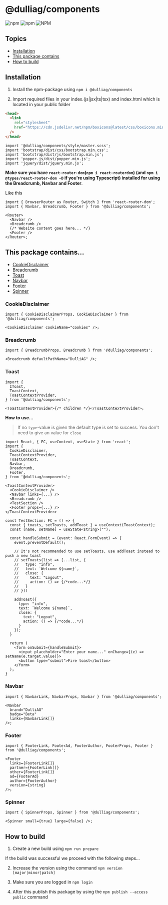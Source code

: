 # @dulliag/components

![npm](https://img.shields.io/npm/v/@dulliag/components?style=for-the-badge)
![npm](https://img.shields.io/npm/dt/@dulliag/components?label=Downloads&style=for-the-badge)
![NPM](https://img.shields.io/npm/l/@dulliag/components?style=for-the-badge)

## Topics

- [Installation](#installation)
- [This package contains](#this-package-contains)
- [How to build](#how-to-build)

## Installation

1. Install the npm-package using `npm i @dulliag/components`

2. Import required files in your index.(js|jsx|ts|tsx) and index.html which is located in your public folder

```html
<head>
  <link
    rel="stylesheet"
    href="https://cdn.jsdelivr.net/npm/boxicons@latest/css/boxicons.min.css"
  />
</head>
```

```tsx
import '@dulliag/components/style/master.scss';
import 'bootstrap/dist/css/bootstrap.min.css';
import 'bootstrap/dist/js/bootstrap.min.js';
import 'popper.js/dist/popper.min.js';
import 'jquery/dist/jquery.min.js';
```

**Make sure you have `react-router-dom`(`npm i react-routerdom`) (and `npm i @types/react-router-dom -D` if you're using Typescript) installed for using the Breadcrumb, Navbar and Footer**.

Like this

```tsx
import { BrowserRouter as Router, Switch } from 'react-router-dom';
import { Navbar, Breadcrumb, Footer } from '@dulliag/components';

<Router>
  <Navbar />
  <Breadcrumb />
  {/* Website content goes here... */}
  <Footer />
</Router>;
```

## This package contains...

- [CookieDisclaimer](#cookiedisclaimer)
- [Breadcrumb](#breadcrumb)
- [Toast](#toast)
- [Navbar](#navbar)
- [Footer](#footer)
- [Spinner](#spinner)

### CookieDisclaimer

```tsx
import { CookieDisclaimerProps, CookieDisclaimer } from '@dulliag/components';

<CookieDisclaimer cookieName="cookies" />;
```

### Breadcrumb

```tsx
import { BreadcrumbProps, Breadcrumb } from '@dulliag/components';

<Breadcrumb defaultPathName="DulliAG" />;
```

### Toast

```tsx
import {
  IToast,
  ToastContext,
  ToastContextProvider,
} from '@dulliag/components';

<ToastContextProvider>{/* children */}</ToastContextProvider>;
```

**How to use...**

> If no `type`-value is given the default type is set to success.
> You don't need to give an value for `close`

```tsx
import React, { FC, useContext, useState } from 'react';
import {
  CookieDisclaimer,
  ToastContextProvider,
  ToastContext,
  Navbar,
  Breadcrumb,
  Footer,
} from '@dulliag/components';

<ToastContextProvider>
  <CookieDisclaimer />
  <Navbar links={...} />
  <Breadcrumb />
  <TestSection />
  <Footer props={...} />
</ToastContextProvider>

const TestSection: FC = () => {
  const { toasts, setToasts, addToast } = useContext(ToastContext);
  const [name, setName] = useState<string>("");

  const handleSubmit = (event: React.FormEvent) => {
    event.preventDefault();

    // It's not recommended to use setToasts, use addToast instead to push a new toast
    // setToasts(list => [...list, {
    //   type: "info",
    //   text: `Welcome ${name}`,
    //   close: {
    //     text: "Logout",
    //     action: () => {/*code...*/}
    //   }
    // }])

    addToast({
      type: "info",
      text: `Welcome ${name}`,
      close: {
        text: "Logout",
        action: () => {/*code...*/}
      }
    });
  }

  return (
    <form onSubmit={handleSubmit}>
      <input placeholder="Enter your name..." onChange={(e) => setName(e.target.value)}>
      <button type="submit">Fire toast</button>
    </form>
  );
}
```

### Navbar

```tsx
import { NavbarLink, NavbarProps, Navbar } from '@dulliag/components';

<Navbar
  brand="DulliAG"
  badge="Beta"
  links={NavbarLink[]}
/>;
```

### Footer

```tsx
import { FooterLink, FooterAd, FooterAuthor, FooterProps, Footer } from '@dulliag/components';

<Footer
  links={FooterLink[]}
  partner={FooterLink[]}
  other={FooterLink[]}
  ad={FooterAd}
  author={FooterAuthor}
  version={string}
/>;
```

### Spinner

```tsx
import { SpinnerProps, Spinner } from '@dulliag/components';

<Spinner small={true} large={false} />;
```

## How to build

1. Create a new build using `npm run prepare`

If the build was successful we proceed with the following steps...

2. Increase the version using the command `npm version [major|minor|patch]`

3. Make sure you are logged in `npm login`

4. After this publish this package by using the `npm publish --access public` command
